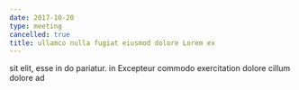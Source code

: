 ```yaml
---
date: 2017-10-20
type: meeting
cancelled: true
title: ullamco nulla fugiat eiusmod dolore Lorem ex
---
```

sit elit, esse in do pariatur. in Excepteur commodo exercitation dolore cillum dolore ad